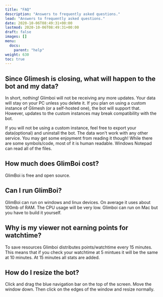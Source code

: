 ```yaml
---
title: "FAQ"
description: "Answers to frequently asked questions."
lead: "Answers to frequently asked questions."
date: 2020-10-06T08:49:31+00:00
lastmod: 2020-10-06T08:49:31+00:00
draft: false
images: []
menu:
  docs:
    parent: "help"
weight: 630
toc: true
---
```


## Since Glimesh is closing, what will happen to the bot and my data?
In short, nothing! Glimboi will not be receiving any more updates. Your data will stay on your PC unless you delete it. If you plan on using a custom instance of Glimesh (or a self-hosted one), the bot will support that. However, updates to the custom instances may break compatibility with the bot.

If you will not be using a custom instance, feel free to export your data(optional) and uninstall the bot. The data won't work with any other service. You may get some enjoyment from reading it though! While there are some symbols/code, most of it is human readable. Windows Notepad can read all of the files.

## How much does GlimBoi cost?

GlimBoi is free and open source.

## Can I run GlimBoi?

GlimBoi can run on windows and linux devices. On average it uses about 100mb of RAM. The CPU usage will be very low. Glimboi can run on Mac but you have to build it yourself.

## Why is my viewer not earning points for watchtime?

To save resources Glimboi distributes points/watchtime every 15 minutes. This means that if you check your watchtime at 5 mintues it will be the same at 10 minutes. At 15 minutes all stats are added.

## How do I resize the bot?

Click and drag the blue navigation bar on the top of the screen. Move the window down. Then click on the edges of the window and resize normally.
